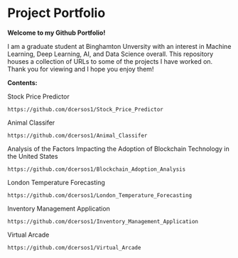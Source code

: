 # Project Portfolio

**Welcome to my Github Portfolio!** 

I am a graduate student at Binghamton Unversity with an interest in Machine Learning, Deep Learning, AI, and Data Science overall. This repository houses a collection of URLs to some of the projects I have worked on. Thank you for viewing and I hope you enjoy them!


**Contents:**

  Stock Price Predictor

    https://github.com/dcersos1/Stock_Price_Predictor

  Animal Classifer

    https://github.com/dcersos1/Animal_Classifer

  Analysis of the Factors Impacting the Adoption of Blockchain Technology in the United States 
  
    https://github.com/dcersos1/Blockchain_Adoption_Analysis

  London Temperature Forecasting 
  
    https://github.com/dcersos1/London_Temperature_Forecasting
    
  Inventory Management Application 

    https://github.com/dcersos1/Inventory_Management_Application
    
  Virtual Arcade
  
    https://github.com/dcersos1/Virtual_Arcade

